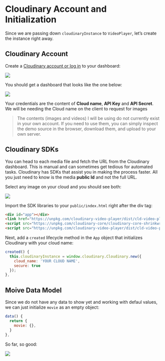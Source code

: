 # Cloudinary Account and Initialization

Since we are passing down `cloudinaryInstance` to `VideoPlayer`, let’s create the instance right away.


## Cloudinary Account

Create a [Cloudinary account or log in](https://cloudinary.com/users/login) to your dashboard:

![](https://d2mxuefqeaa7sj.cloudfront.net/s_C4E0BB4A3CA481FA22D9AA6239D953F2B1D94D00408DB28F7AB567E3C6C4DB1A_1521618396504_Screen+Shot+2018-03-21+at+8.46.20+AM.png)


You should get a dashboard that looks like the one below:

![](https://d2mxuefqeaa7sj.cloudfront.net/s_C4E0BB4A3CA481FA22D9AA6239D953F2B1D94D00408DB28F7AB567E3C6C4DB1A_1521618722441_Screen+Shot+2018-03-21+at+8.48.56+AM.png)


Your credentials are the content of **Cloud name**, **API Key** and **API Secret**. We will be needing the Cloud name on the client to request for images


> The contents (images and videos) I will be using do not currently exist in your own account. If you need to use them, you can simply inspect the demo source in the browser, download them, and upload to your own server.


## Cloudinary SDKs

You can head to each media file and fetch the URL from the Cloudinary dashboard. This is manual and can sometimes get tedious for automated tasks. Cloudinary has SDKs that assist you in making the process faster. All you just need to know is the media **public Id** and not the full URL.

Select any image on your cloud and you should see both:

![](https://d2mxuefqeaa7sj.cloudfront.net/s_C4E0BB4A3CA481FA22D9AA6239D953F2B1D94D00408DB28F7AB567E3C6C4DB1A_1521619740815_Screen+Shot+2018-03-21+at+9.06.14+AM.png)


Import the SDK libraries to your `public/index.html` right after the div tag:

```html
<div id="app"></div>
<link href="https://unpkg.com/cloudinary-video-player/dist/cld-video-player.min.css" rel="stylesheet">
<script src="https://unpkg.com/cloudinary-core/cloudinary-core-shrinkwrap.min.js" type="text/javascript"></script>
<script src="https://unpkg.com/cloudinary-video-player/dist/cld-video-player.min.js" type="text/javascript"></script>
```

Next, add a `created` lifecycle method in the `App` object that initializes Cloudinary with your cloud name:

```js
created() {
  this.cloudinaryInstance = window.cloudinary.Cloudinary.new({
    cloud_name: 'YOUR CLOUD NAME',
    secure: true
  });
},
```

## Moive Data Model

Since we do not have any data to show yet and working with defaul values, we can just initialize `movie` as an empty object:

```js
data() {
  return {
    movie: {},
  }
},
```

So far, so good:

![](https://res.cloudinary.com/christekh/image/upload/v1521675046/Screen_Shot_2018-03-22_at_12.26.46_AM_jph6qh.png)